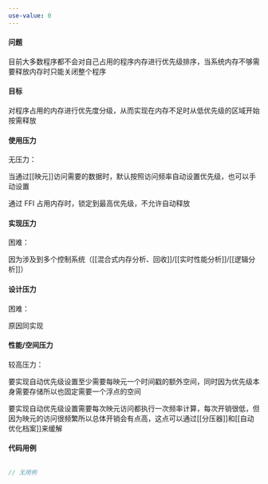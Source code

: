 ```yaml
---
use-value: 0
---
```

#### 问题

目前大多数程序都不会对自己占用的程序内存进行优先级排序，当系统内存不够需要释放内存时只能关闭整个程序

#### 目标

对程序占用的内存进行优先度分级，从而实现在内存不足时从低优先级的区域开始按需释放

#### 使用压力

无压力：

当通过[[映元]]访问需要的数据时，默认按照访问频率自动设置优先级，也可以手动设置

通过 FFI 占用内存时，锁定到最高优先级，不允许自动释放

#### 实现压力

困难：

因为涉及到多个控制系统（[[混合式内存分析、回收]]/[[实时性能分析]]/[[逻辑分析]]）

#### 设计压力

困难：

原因同实现

#### 性能/空间压力

较高压力：

要实现自动优先级设置至少需要每映元一个时间戳的额外空间，同时因为优先级本身需要存储所以也固定需要一个浮点的空间

要实现自动优先级设置需要每次映元访问都执行一次频率计算，每次开销很低，但因为映元的访问很频繁所以总体开销会有点高，这点可以通过[[分压器]]和[[自动优化档案]]来缓解

#### 代码用例

```js

// 无用例

```
